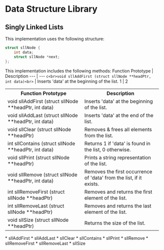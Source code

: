 # Data Structure Library 

## Singly Linked Lists
This implementation uses the following structure:
```c
struct sllNode {
	int data;
	struct sllNode *next;
};
```
This implementation includes the following methods:
Function Prototype | Description
--- | ---
```c<br>void sllAddFirst (struct sllNode **headPtr, int data)<br>``` | Inserts 'data' at the beginning of the list.</td>
1 | 2
<table style="width:100%">
  <colgroup>
    <col style="width:50%">
  </colgroup>
  <tr>
    <th>Function Prototype</th>
    <th>Description</th>
  </tr>
  <tr>
    <td>void sllAddFirst (struct sllNode **headPtr, int data)</td>
    <td>Inserts 'data' at the beginning of the list.</td>
  </tr>
  <tr>
    <td>void sllAddLast (struct sllNode **headPtr, int data)</td>
    <td>Inserts 'data' at the end of the list.</td>
  </tr>
  <tr>
    <td>void sllClear (struct sllNode **headPtr)</td>
    <td>Removes & frees all elements from the list.</td>
  </tr>
  <tr>
    <td>int sllContains (struct sllNode **headPtr, int data)</td>
    <td>Returns 1 if 'data' is found in the list, 0 otherwise.</td>
  </tr>
  <tr>
    <td>void sllPrint (struct sllNode **headPtr)</td>
    <td>Prints a string representation of the list.</td>
  </tr>
  <tr>
    <td>void sllRemove (struct sllNode **headPtr, int data)</td>
    <td>Removes the first occurrence of 'data' from the list, if it exists.</td>
  </tr>
  <tr>
    <td>int sllRemoveFirst (struct sllNode **headPtr)</td>
    <td>Removes and returns the first element of the list.</td>
  </tr>
  <tr>
    <td>int sllRemoveLast (struct sllNode **headPtr)</td>
    <td>Removes and returns the last element of the list.</td>
  </tr>
  <tr>
    <td>void sllSize (struct sllNode **headPtr)</td>
    <td>Returns the size of the list.</td>
  </tr>
</table>
* sllAddFirst
* sllAddLast
* sllClear
* sllContains
* sllPrint
* sllRemove
* sllRemoveFirst
* sllRemoveLast
* sllSize

